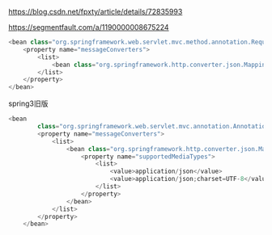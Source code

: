 https://blog.csdn.net/fpxty/article/details/72835993

https://segmentfault.com/a/1190000008675224





```javascript
<bean class="org.springframework.web.servlet.mvc.method.annotation.RequestMappingHandlerAdapter">
    <property name="messageConverters">
        <list>
            <bean class="org.springframework.http.converter.json.MappingJack2sonHttpMessageConverter"></bean>
        </list>
    </property>
</bean>
```



spring3旧版

```javascript
<bean
		class="org.springframework.web.servlet.mvc.annotation.AnnotationMethodHandlerAdapter">
		<property name="messageConverters">
			<list>
				<bean class="org.springframework.http.converter.json.MappingJacksonHttpMessageConverter">
					<property name="supportedMediaTypes">
                        <list>
                            <value>application/json</value>
                            <value>application/json;charset=UTF-8</value>
                        </list>
                    </property>
				</bean>
			</list>
		</property>
	</bean>
```

